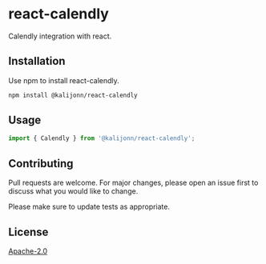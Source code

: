 # react-calendly

Calendly integration with react.

## Installation

Use npm to install react-calendly.

```bash
npm install @kalijonn/react-calendly
```

## Usage

```javascript
import { Calendly } from '@kalijonn/react-calendly';
```

## Contributing

Pull requests are welcome. For major changes, please open an issue first to discuss what you would like to change.

Please make sure to update tests as appropriate.

## License

[Apache-2.0](https://choosealicense.com/licenses/apache-2.0/)
